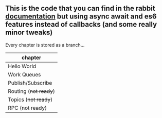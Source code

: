 ## This is the code that you can find in the rabbit [documentation](https://www.rabbitmq.com/getstarted.html) but using async await and es6 features instead of callbacks (and some really minor tweaks)

Every chapter is stored as a branch...

| chapter             | 
| ------------------- | 
| Hello World         | 
| Work Queues         | 
| Publish/Subscribe   | 
| Routing (~~not ready~~) | 
| Topics (~~not ready~~)  |
| RPC (~~not ready~~)     |
